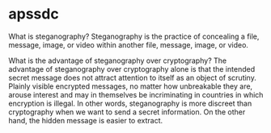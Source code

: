 # apssdc

What is steganography?
Steganography is the practice of concealing a file, message, image, or video within another file, message, image, or video.

What is the advantage of steganography over cryptography?
The advantage of steganography over cryptography alone is that the intended secret message does not attract attention to itself as an object of scrutiny. Plainly visible encrypted messages, no matter how unbreakable they are, arouse interest and may in themselves be incriminating in countries in which encryption is illegal. In other words, steganography is more discreet than cryptography when we want to send a secret information. On the other hand, the hidden message is easier to extract.
